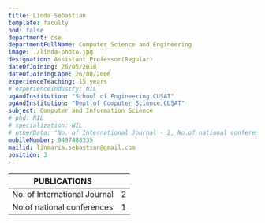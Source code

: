 ```yaml
---
title: Linda Sebastian
template: faculty
hod: false
department: cse
departmentFullName: Computer Science and Engineering
image: ./linda-photo.jpg
designation: Assistant Professor(Regular)
dateOfJoining: 26/05/2018
dateOfJoiningCape: 26/08/2006
experienceTeaching: 15 years
# experienceIndustry: NIL
ugAndInstitution: "School of Engineering,CUSAT"
pgAndInstitution: "Dept.of Computer Science,CUSAT"
subject: Computer and Information Science
# phd: NIL
# specialization: NIL
# otherData: "No. of International Journal - 2, No.of national conferences - 1"
mobileNumber: 9497488335
mailid: linmaria.sebastian@gmail.com
position: 3
---
```

|           PUBLICATIONS           |     |
| :------------------------------: | :-: |
|   No. of International Journal   |  2  |
|    No.of national conferences    |  1  |